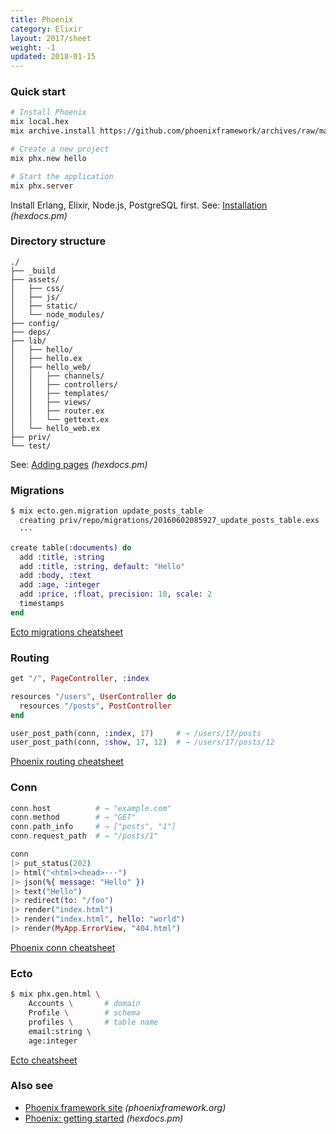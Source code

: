 ```yaml
---
title: Phoenix
category: Elixir
layout: 2017/sheet
weight: -1
updated: 2018-01-15
---
```


### Quick start

```bash
# Install Phoenix
mix local.hex
mix archive.install https://github.com/phoenixframework/archives/raw/master/phx_new.ez
```

```bash
# Create a new project
mix phx.new hello
```

```bash
# Start the application
mix phx.server
```

Install Erlang, Elixir, Node.js, PostgreSQL first.
See: [Installation](https://hexdocs.pm/phoenix/installation.html) _(hexdocs.pm)_

### Directory structure

```
./
├── _build
├── assets/
│   ├── css/
│   ├── js/
│   ├── static/
│   └── node_modules/
├── config/
├── deps/
├── lib/
│   ├── hello/
│   ├── hello.ex
│   ├── hello_web/
│   │   ├── channels/
│   │   ├── controllers/
│   │   ├── templates/
│   │   ├── views/
│   │   ├── router.ex
│   │   └── gettext.ex
│   └── hello_web.ex
├── priv/
└── test/
```

<!-- {.-box-chars} -->

See: [Adding pages](https://hexdocs.pm/phoenix/adding_pages.html) _(hexdocs.pm)_

### Migrations

```bash
$ mix ecto.gen.migration update_posts_table
  creating priv/repo/migrations/20160602085927_update_posts_table.exs
  ···
```

```elixir
create table(:documents) do
  add :title, :string
  add :title, :string, default: "Hello"
  add :body, :text
  add :age, :integer
  add :price, :float, precision: 10, scale: 2
  timestamps
end
```

[Ecto migrations cheatsheet](./phoenix-migrations)

<!-- {.-crosslink} -->

### Routing

```elixir
get "/", PageController, :index

resources "/users", UserController do
  resources "/posts", PostController
end
```

```elixir
user_post_path(conn, :index, 17)     # → /users/17/posts
user_post_path(conn, :show, 17, 12)  # → /users/17/posts/12
```

[Phoenix routing cheatsheet](./phoenix-routing)

<!-- {.-crosslink} -->

### Conn

```elixir
conn.host          # → "example.com"
conn.method        # → "GET"
conn.path_info     # → ["posts", "1"]
conn.request_path  # → "/posts/1"
```

```elixir
conn
|> put_status(202)
|> html("<html><head>···")
|> json(%{ message: "Hello" })
|> text("Hello")
|> redirect(to: "/foo")
|> render("index.html")
|> render("index.html", hello: "world")
|> render(MyApp.ErrorView, "404.html")
```

[Phoenix conn cheatsheet](./phoenix-conn)

<!-- {.-crosslink} -->

### Ecto

```bash
$ mix phx.gen.html \
    Accounts \       # domain
    Profile \        # schema
    profiles \       # table name
    email:string \
    age:integer
```

[Ecto cheatsheet](./phoenix-ecto)

<!-- {.-crosslink} -->

### Also see

* [Phoenix framework site](http://phoenixframework.org/) _(phoenixframework.org)_
* [Phoenix: getting started](https://hexdocs.pm/phoenix/overview.html) _(hexdocs.pm)_
